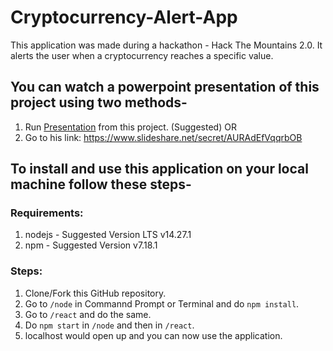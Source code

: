 # Cryptocurrency-Alert-App
This application was made during a hackathon - Hack The Mountains 2.0. It alerts the user when a cryptocurrency reaches a specific value.

## You can watch a powerpoint presentation of this project using two methods-
1. Run [Presentation](Presentation.pptx) from this project. (Suggested)
OR
2. Go to his link: <https://www.slideshare.net/secret/AURAdEfVqqrbOB>

## To install and use this application on your local machine follow these steps-

### Requirements:
1. nodejs - Suggested Version LTS v14.27.1
2. npm - Suggested Version v7.18.1

### Steps:
1. Clone/Fork this GitHub repository.
2. Go to ```/node``` in Commannd Prompt or Terminal and do ```npm install```.
3. Go to ```/react``` and do the same.
4. Do ```npm start``` in ```/node``` and then in ```/react```.
5. localhost would open up and you can now use the application.
